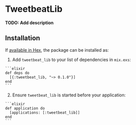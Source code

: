 # TweetbeatLib

**TODO: Add description**

## Installation

If [available in Hex](https://hex.pm/docs/publish), the package can be installed as:

  1. Add `tweetbeat_lib` to your list of dependencies in `mix.exs`:

    ```elixir
    def deps do
      [{:tweetbeat_lib, "~> 0.1.0"}]
    end
    ```

  2. Ensure `tweetbeat_lib` is started before your application:

    ```elixir
    def application do
      [applications: [:tweetbeat_lib]]
    end
    ```

